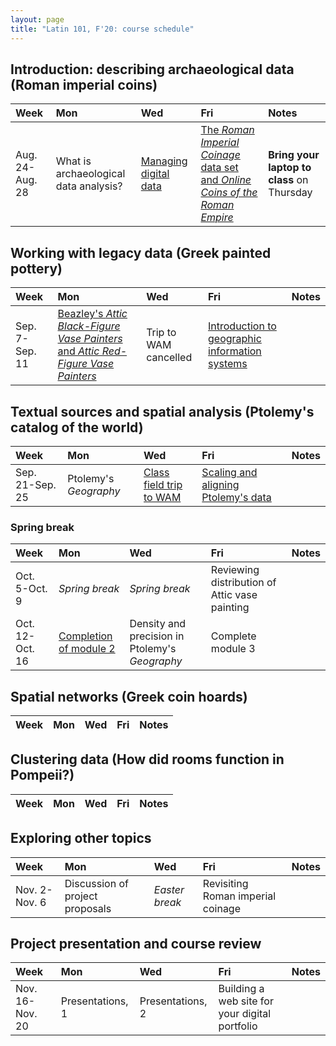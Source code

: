 ```yaml
---
layout: page
title: "Latin 101, F'20: course schedule"
---
```


## Introduction: describing archaeological data (Roman imperial coins)

| Week | Mon     |  Wed     |  Fri     | Notes |
| :------------- | :------------- |:------------- | :-------------| :-------------|
|Aug. 24-Aug. 28 | What is archaeological data analysis? | [Managing digital data](../assignments/managing)| [The *Roman Imperial Coinage* data set and *Online Coins of the Roman Empire*](../assignments/ric) |     **Bring your laptop to class** on Thursday |


## Working with legacy data (Greek painted pottery)

| Week | Mon     |  Wed     |  Fri     | Notes |
| :------------- | :------------- |:------------- | :-------------| :-------------|
|Sep. 7-Sep. 11 | [Beazley's *Attic Black-Figure Vase Painters* and *Attic Red-Figure Vase Painters*](../assignments/beazley) | Trip to WAM cancelled| [Introduction to geographic information systems](../assignments/gis) |      |


## Textual sources and spatial analysis (Ptolemy's catalog of the world)

| Week | Mon     |  Wed     |  Fri     | Notes |
| :------------- | :------------- |:------------- | :-------------| :-------------|
|Sep. 21-Sep. 25 | Ptolemy's *Geography* | [Class field trip to WAM](../assignments/wam)| [Scaling and aligning Ptolemy's data](../assignments/ptolemy1) |      |


### Spring break

| Week | Mon     |  Wed     |  Fri     | Notes |
| :------------- | :------------- |:------------- | :-------------| :-------------|
|Oct. 5-Oct. 9 | *Spring break* | *Spring break*| Reviewing distribution of Attic vase painting |      |
|Oct. 12-Oct. 16 | [Completion of module 2](../assignments/module2/) | Density and precision in Ptolemy's *Geography*| Complete module 3 |      |


## Spatial networks (Greek coin hoards)

| Week | Mon     |  Wed     |  Fri     | Notes |
| :------------- | :------------- |:------------- | :-------------| :-------------|


## Clustering data (How did rooms function in Pompeii?)

| Week | Mon     |  Wed     |  Fri     | Notes |
| :------------- | :------------- |:------------- | :-------------| :-------------|


## Exploring other topics

| Week | Mon     |  Wed     |  Fri     | Notes |
| :------------- | :------------- |:------------- | :-------------| :-------------|
|Nov. 2-Nov. 6 | Discussion of project proposals | *Easter break*| Revisiting Roman imperial coinage |      |


## Project presentation and course review

| Week | Mon     |  Wed     |  Fri     | Notes |
| :------------- | :------------- |:------------- | :-------------| :-------------|
|Nov. 16-Nov. 20 | Presentations, 1 | Presentations, 2| Building a web site for your digital portfolio |      |
